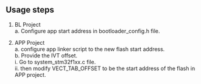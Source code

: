 ## Usage steps
1. BL Project<br>
    a. Configure app start address in bootloader_config.h file.<br>

2. APP Project<br>
    a. configure app linker script to the new flash start address.<br>
    b. Provide the IVT offset.<br>
        i. Go to system_stm32f1xx.c file.<br>
        ii. then modify VECT_TAB_OFFSET to be the start address of the flash in APP project.<br>